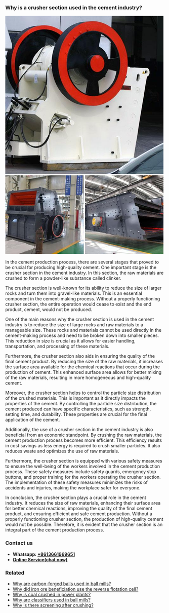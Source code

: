<h3>Why is a crusher section used in the cement industry?</h3><img src='1701671419.jpg' alt=''><p>In the cement production process, there are several stages that proved to be crucial for producing high-quality cement. One important stage is the crusher section in the cement industry. In this section, the raw materials are crushed to form a powder-like substance called clinker.</p><p>The crusher section is well-known for its ability to reduce the size of larger rocks and turn them into gravel-like materials. This is an essential component in the cement-making process. Without a properly functioning crusher section, the entire operation would cease to exist and the end product, cement, would not be produced.</p><p>One of the main reasons why the crusher section is used in the cement industry is to reduce the size of large rocks and raw materials to a manageable size. These rocks and materials cannot be used directly in the cement-making process and need to be broken down into smaller pieces. This reduction in size is crucial as it allows for easier handling, transportation, and processing of these materials.</p><p>Furthermore, the crusher section also aids in ensuring the quality of the final cement product. By reducing the size of the raw materials, it increases the surface area available for the chemical reactions that occur during the production of cement. This enhanced surface area allows for better mixing of the raw materials, resulting in more homogeneous and high-quality cement.</p><p>Moreover, the crusher section helps to control the particle size distribution of the crushed materials. This is important as it directly impacts the properties of the cement. By controlling the particle size distribution, the cement produced can have specific characteristics, such as strength, setting time, and durability. These properties are crucial for the final application of the cement.</p><p>Additionally, the use of a crusher section in the cement industry is also beneficial from an economic standpoint. By crushing the raw materials, the cement production process becomes more efficient. This efficiency results in cost savings as less energy is required to crush smaller particles. It also reduces waste and optimizes the use of raw materials.</p><p>Furthermore, the crusher section is equipped with various safety measures to ensure the well-being of the workers involved in the cement production process. These safety measures include safety guards, emergency stop buttons, and proper training for the workers operating the crusher section. The implementation of these safety measures minimizes the risks of accidents and injuries, making the workplace safer for everyone.</p><p>In conclusion, the crusher section plays a crucial role in the cement industry. It reduces the size of raw materials, enhancing their surface area for better chemical reactions, improving the quality of the final cement product, and ensuring efficient and safe cement production. Without a properly functioning crusher section, the production of high-quality cement would not be possible. Therefore, it is evident that the crusher section is an integral part of the cement production process.</p><h3>Contact us</h3><ul><li><strong>Whatsapp:&nbsp;<a href="https://wa.me/8613661969651">+8613661969651</a></strong></li><li><a href="https://swt.shibang-china.com/?git&amp;zhl&amp;Why-is-a-crusher-section-used-in-the-cement-industry"><strong>Online Service(chat now)</strong></a></li></ul><h3>Related</h3><ul><li><a href='Why-are-carbon-forged-balls-used-in-ball-mills.md'>Why are carbon-forged balls used in ball mills?</a></li><li><a href='Why-did-iron-ore-beneficiation-use-the-reverse-flotation-cell.md'>Why did iron ore beneficiation use the reverse flotation cell?</a></li><li><a href='Why-is-coal-crushed-in-power-plants.md'>Why is coal crushed in power plants?</a></li><li><a href='Why-are-classifiers-used-in-ball-mills.md'>Why are classifiers used in ball mills?</a></li><li><a href='Why-is-there-screening-after-crushing.md'>Why is there screening after crushing?</a></li></ul>